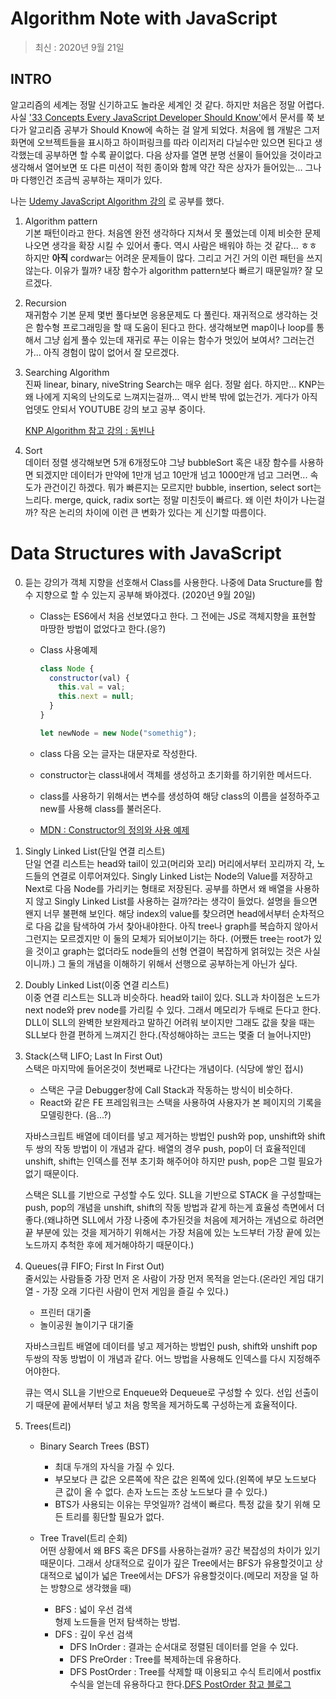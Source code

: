# Algorithm Note with JavaScript

> 최신 : 2020년 9월 21일

## INTRO

알고리즘의 세계는 정말 신기하고도 놀라운 세계인 것 같다. 하지만 처음은 정말 어렵다. 사실 ['33 Concepts Every JavaScript Developer Should Know'](https://github.com/leonardomso/33-js-concepts)에서 문서를 쭉 보다가 알고리즘 공부가 Should Know에 속하는 걸 알게 되었다. 처음에 웹 개발은 그저 화면에 오브젝트들을 표시하고 하이퍼링크를 따라 이리저리 다닐수만 있으면 된다고 생각했는데 공부하면 할 수록 끝이없다. 다음 상자를 열면 분명 선물이 들어있을 것이라고 생각해서 열어보면 또 다른 미션이 적힌 종이와 함께 약간 작은 상자가 들어있는... 그나마 다행인건 조금씩 공부하는 재미가 있다.

나는 [Udemy JavaScript Algorithm 강의](https://www.udemy.com/course/js-algorithms-and-data-structures-masterclass/)
로 공부를 했다.

1.  Algorithm pattern  
    기본 패턴이라고 한다. 처음엔 완전 생각하다 지쳐서 못 풀었는데 이제 비슷한 문제 나오면 생각을 확장 시킬 수 있어서 좋다. 역시 사람은 배워야 하는 것 같다... ㅎㅎ 하지만 **아직** cordwar는 어려운 문제들이 많다. 그리고 거긴 거의 이런 패턴을 쓰지 않는다.
    이유가 뭘까? 내장 함수가 algorithm pattern보다 빠르기 때문일까? 잘 모르겠다.

2.  Recursion  
    재귀함수 기본 문제 몇번 풀다보면 응용문제도 다 풀린다.
    재귀적으로 생각하는 것은 함수형 프로그래밍을 할 때 도움이 된다고 한다.
    생각해보면 map이나 loop를 통해서 그냥 쉽게 풀수 있는데 재귀로 푸는 이유는 함수가 멋있어 보여서? 그러는건가... 아직 경험이 많이 없어서 잘 모르겠다.

3.  Searching Algorithm  
    진짜 linear, binary, niveString Search는 매우 쉽다. 정말 쉽다. 하지만... KNP는 왜 나에게 지옥의 난의도로 느껴지는걸까... 역시 반복 밖에 없는건가. 게다가 아직 업뎃도 안되서 YOUTUBE 강의 보고 공부 중이다.

    [KNP Algorithm 참고 강의 : 동빈나](https://www.youtube.com/watch?v=yWWbLrV4PZ8)

4.  Sort  
    데이터 정렬 생각해보면 5개 6개정도야 그냥 bubbleSort 혹은 내장 함수를 사용하면 되겠지만 데이터가 만약에 1만개 넘고 10만개 넘고 1000만개 넘고 그러면... 속도가 관건이긴 하겠다.
    뭐가 빠른지는 모르지만 bubble, insertion, select sort는 느리다.
    merge, quick, radix sort는 정말 미친듯이 빠르다.
    왜 이런 차이가 나는걸까? 작은 논리의 차이에 이런 큰 변화가 있다는 게 신기할 따름이다.

# Data Structures with JavaScript

0. 듣는 강의가 객체 지향을 선호해서 Class를 사용한다. 나중에 Data Sructure를 함수 지향으로 할 수 있는지 공부해 봐야겠다. (2020년 9월 20일)

   - Class는 ES6에서 처음 선보였다고 한다. 그 전에는 JS로 객체지향을 표현할 마땅한 방법이 없었다고 한다.(응?)
   - Class 사용예제

     ```javascript
     class Node {
       constructor(val) {
         this.val = val;
         this.next = null;
       }
     }

     let newNode = new Node("somethig");
     ```

   - class 다음 오는 글자는 대문자로 작성한다.
   - constructor는 class내에서 객체를 생성하고 초기화를 하기위한 메서드다.
   - class를 사용하기 위해서는 변수를 생성하여 해당 class의 이름을 설정하주고 new를 사용해 class를 불러온다.
   - [MDN : Constructor의 정의와 사용 예제](https://developer.mozilla.org/ko/docs/Web/JavaScript/Reference/Classes/constructor "Constructor의 정의와 사용 예제.")

1. Singly Linked List(단일 연결 리스트)  
   단일 연결 리스트는 head와 tail이 있고(머리와 꼬리) 머리에서부터 꼬리까지 각, 노드들의 연결로 이루어져있다. Singly Linked List는 Node의 Value를 저장하고 Next로 다음 Node를 가리키는 형태로 저장된다. 공부를 하면서 왜 배열을 사용하지 않고 Singly Linked List를 사용하는 걸까?라는 생각이 들었다. 설명을 들으면 왠지 너무 불편해 보인다. 해당 index의 value를 찾으려면 head에서부터 순차적으로 다음 값을 탐색하여 가서 찾아내야한다.
   아직 tree나 graph를 복습하지 않아서 그런지는 모르겠지만 이 둘의 모체가 되어보이기는 하다. (어쨌든 tree는 root가 있을 것이고 graph는 없더라도 node들의 선형 연결이 복잡하게 얽혀있는 것은 사실이니까.) 그 둘의 개념을 이해하기 위해서 선행으로 공부하는게 아닌가 싶다.

2. Doubly Linked List(이중 연결 리스트)  
   이중 연결 리스트는 SLL과 비슷하다. head와 tail이 있다. SLL과 차이점은 노드가 next node와 prev node를 가리킬 수 있다. 그래서 메모리가 두배로 든다고 한다. DLL이 SLL의 완벽한 보완제라고 말하긴 어려워 보이지만 그래도 값을 찾을 때는 SLL보다 한결 편하게 느껴지긴 한다.(작성해야하는 코드는 몇줄 더 늘어나지만)

3. Stack(스택 LIFO; Last In First Out)  
   스택은 마지막에 들어온것이 첫번째로 나간다는 개념이다. (식당에 쌓인 접시)

   - 스택은 구글 Debugger창에 Call Stack과 작동하는 방식이 비슷하다.
   - React와 같은 FE 프레임워크는 스택을 사용하여 사용자가 본 페이지의 기록을 모델링한다. (음...?)

   자바스크립트 배열에 데이터를 넣고 제거하는 방법인 push와 pop, unshift와 shift 두 쌍의 작동 방법이 이 개념과 같다. 배열의 경우 push, pop이 더 효율적인데 unshift, shift는 인덱스를 전부 초기화 해주어야 하지만 push, pop은 그럴 필요가 없기 때문이다.

   스택은 SLL를 기반으로 구성할 수도 있다. SLL을 기반으로 STACK 을 구성할때는 push, pop의 개념을 unshift, shift의 작동 방법과 같게 하는게 효율성 측면에서 더 좋다.(왜냐하면 SLL에서 가장 나중에 추가된것을 처음에 제거하는 개념으로 하려면 끝 부분에 있는 것을 제거하기 위해서는 가장 처음에 있는 노드부터 가장 끝에 있는 노드까지 추척한 후에 제거해야하기 때문이다.)

4. Queues(큐 FIFO; First In First Out)  
   줄서있는 사람들중 가장 먼저 온 사람이 가장 먼저 목적을 얻는다.(온라인 게임 대기열 - 가장 오래 기다린 사람이 먼저 게임을 즐길 수 있다.)

   - 프린터 대기줄
   - 놀이공원 놀이기구 대기줄

   자바스크립트 배열에 데이터를 넣고 제거하는 방법인 push, shift와 unshift pop 두쌍의 작동 방법이 이 개념과 같다. 어느 방법을 사용해도 인덱스를 다시 지정해주어야한다.

   큐는 역시 SLL을 기반으로 Enqueue와 Dequeue로 구성할 수 있다. 선입 선출이기 때문에 끝에서부터 넣고 처음 항목을 제거하도록 구성하는게 효율적이다.

5. Trees(트리)  
   - Binary Search Trees (BST)
     - 최대 두개의 자식을 가질 수 있다.
     - 부모보다 큰 값은 오른쪽에 작은 값은 왼쪽에 있다.(왼쪽에 부모 노드보다 큰 값이 올 수 없다. 손자 노드는 조상 노드보다 클 수 있다.)
     - BTS가 사용되는 이유는 무엇일까? 검색이 빠르다. 특정 값을 찾기 위해 모든 트리를 횡단할 필요가 없다.

   - Tree Travel(트리 순회)  
      어떤 상황에서 왜 BFS 혹은 DFS를 사용하는걸까?
      공간 복잡성의 차이가 있기 때문이다. 그래서 상대적으로 깊이가 깊은 Tree에서는 BFS가 유용할것이고 상대적으로 넓이가 넓은 Tree에서는 DFS가 유용할것이다.(메모리 저장을 덜 하는 방향으로 생각했을 때) 
     - BFS : 넓이 우선 검색  
         형제 노드들을 먼저 탐색하는 방법.
     - DFS : 깊이 우선 검색
       - DFS InOrder : 결과는 순서대로 정렬된 데이터를 얻을 수 있다.
       - DFS PreOrder : Tree를 복제하는데 유용하다.
       - DFS PostOrder : Tree를 삭제할 때 이용되고 수식 트리에서 postfix 수식을 얻는데 유용하다고 한다.[DFS PostOrder 참고 블로그](https://prosaist0131.tistory.com/entry/%ED%8A%B8%EB%A6%AC%EC%97%90-%EB%8C%80%ED%95%98%EC%97%AC)

